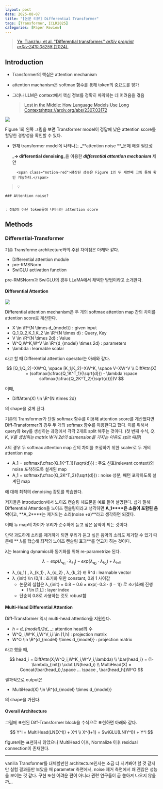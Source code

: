 ```yaml
---
layout: post
date: 2025-08-07
title: "[논문 리뷰] Differential Transformer"
tags: [Transformer, ICLR2025]
categories: [Paper Review]
---
```


> [Ye, Tianzhu, et al. "Differential transformer." ](https://arxiv.org/abs/2410.05258)[_arXiv preprint arXiv:2410.05258_](https://arxiv.org/abs/2410.05258)[ (2024).](https://arxiv.org/abs/2410.05258)



## Introduction

- Transformer의 핵심은 attention mechanism
- attention machanism은 softmax 함수를 통해 token의 중요도를 평가
- 그러나 LLM은 context에서 핵심 정보를 정확히 파악하는 데 어려움을 겪음

	> [Lost in the Middle: How Language Models Use Long Contextshttps://arxiv.org/abs/2307.03172](https://arxiv.org/abs/2307.03172)


![](https://prod-files-secure.s3.us-west-2.amazonaws.com/542b861c-36a8-4051-84e5-8804b6728dba/9083ea56-691a-4752-ae26-47f403431ac8/image.png?X-Amz-Algorithm=AWS4-HMAC-SHA256&X-Amz-Content-Sha256=UNSIGNED-PAYLOAD&X-Amz-Credential=ASIAZI2LB466SG2R23PN%2F20251004%2Fus-west-2%2Fs3%2Faws4_request&X-Amz-Date=20251004T190113Z&X-Amz-Expires=3600&X-Amz-Security-Token=IQoJb3JpZ2luX2VjEMj%2F%2F%2F%2F%2F%2F%2F%2F%2F%2FwEaCXVzLXdlc3QtMiJFMEMCHy9bmUAg8PMqZFgllHUmUqEYf4XbVPh%2F4OZuzLubd2wCIFXJdrFcmfV5JVcj%2FnluP7aNNbl0A1Saqok4ueb5Q%2FUjKv8DCGEQABoMNjM3NDIzMTgzODA1Igyc7%2FyHpi55rM1YCksq3AM8MNqKOCpqz0UajHYYWE%2Baz8%2B%2BZ7XMH7qfyBMOqxhk4El0y1is9Yll3Si5xIhT%2FLHLU%2BzpEFaDllaeHcedh6%2BAT3HN%2FnhWVU%2FR2AeQ3wEbo33R0ETwdTUDl2Y%2BiVY74NOHgrw0400OXvOD50ARlky1apfMmhn0Q84w42yTjAH6yboWnUp6YDziLgw1MCoVe1YmHenGjkjTL05uheYED5RVhZOsE1pn%2FPOODu3RZ6UuvsFKOeKiQSARZNrFEs6sDLlEspb3m2GHNZGHaofYfporluAldSYL%2BRF55G0CvZ%2B6GrbA0XHIw6IuTpmQ5V96LM3%2FgwX%2BSNLgB5rOgFYcd2ISoBRK%2BfFg4BzmzprECB1PINsGgCOguL8W%2Bgy5IRfMfw0tlvY0k%2Fpd%2Fs%2FN3UwlwZ7nl2pXIubw%2BjsN29mxr502m6A5KCzVvyoOonbXrDUSSCGirY3NkCapntUJolmJOiNHyDU1G6tkizgrCzqjp4%2BU5E8liKYLdJY7sTJbKrHMVlURF9Mf%2FJ3X%2Fh1anq61%2BF1cjddiLZ%2FaVFgpy90lEKyk1V%2F17Ig1YdiA27ogKhPjlg4HooyK8lqxo6OmClF7w9sTFQBUa6VwT6aDCbJWnzhUSnyV5CiF7JQobd4pujD7j4XHBjqnAZRJZbTrObgguNiApG%2BaWqyE%2Fd2GqDtux3bh7wLNBZ%2BnkX%2FpVbBat%2FcBy8TTqMnHdpmc9olzOAskBvXkXgsf24hmfOmRAw7TNor2rMduW0htl4S8ArPjNi9OuqO0EhOD9j0KJ09mZ%2FCBLtrzGv6clK0fN1GtxHHk4cCRkdfGBy92EFgdsQpEO2SzYSykThsTtBH%2BnMwWrJIUAe6%2BaooEYWwoxpeJIbvp&X-Amz-Signature=c0fb50aaf111ae728d17a65bc4c29f7954c6a498fe3929fe3f36eb0b2f050d90&X-Amz-SignedHeaders=host&x-amz-checksum-mode=ENABLED&x-id=GetObject)


Figure 1의 왼쪽 그림을 보면 Transformer model이 정답에 낮은 attention score를 할당한 경향성을 확인할 수 있다.

- 현재 transformer model에 나타나는 _**attention noise **_문제 해결 필요성

	_**→ differential denoising**_을 이용한 _**differential attention mechanism**_ 제안


		<span class="notion-red">향상된 성능은 Figure 1의 두 세번째 그림 통해 확인 가능하다.</span>


> 💡 


	### Attention noise?


	: 정답이 아닌 token들에 나타나는 attention score



## Methods



### Differential-Transformer


기존 Transforme architecture와의 주된 차이점은 아래와 같다.

- Differential attention module
- pre-RMSNorm
- SwiGLU activation function

pre-RMSNorm과 SwiGLU의 경우 LLaMA에서 채택한 방법이라고 소개한다.



#### Differential Attention


![](https://prod-files-secure.s3.us-west-2.amazonaws.com/542b861c-36a8-4051-84e5-8804b6728dba/116d70b2-1963-4810-9167-f4c7d8a06e8f/image.png?X-Amz-Algorithm=AWS4-HMAC-SHA256&X-Amz-Content-Sha256=UNSIGNED-PAYLOAD&X-Amz-Credential=ASIAZI2LB466SG2R23PN%2F20251004%2Fus-west-2%2Fs3%2Faws4_request&X-Amz-Date=20251004T190113Z&X-Amz-Expires=3600&X-Amz-Security-Token=IQoJb3JpZ2luX2VjEMj%2F%2F%2F%2F%2F%2F%2F%2F%2F%2FwEaCXVzLXdlc3QtMiJFMEMCHy9bmUAg8PMqZFgllHUmUqEYf4XbVPh%2F4OZuzLubd2wCIFXJdrFcmfV5JVcj%2FnluP7aNNbl0A1Saqok4ueb5Q%2FUjKv8DCGEQABoMNjM3NDIzMTgzODA1Igyc7%2FyHpi55rM1YCksq3AM8MNqKOCpqz0UajHYYWE%2Baz8%2B%2BZ7XMH7qfyBMOqxhk4El0y1is9Yll3Si5xIhT%2FLHLU%2BzpEFaDllaeHcedh6%2BAT3HN%2FnhWVU%2FR2AeQ3wEbo33R0ETwdTUDl2Y%2BiVY74NOHgrw0400OXvOD50ARlky1apfMmhn0Q84w42yTjAH6yboWnUp6YDziLgw1MCoVe1YmHenGjkjTL05uheYED5RVhZOsE1pn%2FPOODu3RZ6UuvsFKOeKiQSARZNrFEs6sDLlEspb3m2GHNZGHaofYfporluAldSYL%2BRF55G0CvZ%2B6GrbA0XHIw6IuTpmQ5V96LM3%2FgwX%2BSNLgB5rOgFYcd2ISoBRK%2BfFg4BzmzprECB1PINsGgCOguL8W%2Bgy5IRfMfw0tlvY0k%2Fpd%2Fs%2FN3UwlwZ7nl2pXIubw%2BjsN29mxr502m6A5KCzVvyoOonbXrDUSSCGirY3NkCapntUJolmJOiNHyDU1G6tkizgrCzqjp4%2BU5E8liKYLdJY7sTJbKrHMVlURF9Mf%2FJ3X%2Fh1anq61%2BF1cjddiLZ%2FaVFgpy90lEKyk1V%2F17Ig1YdiA27ogKhPjlg4HooyK8lqxo6OmClF7w9sTFQBUa6VwT6aDCbJWnzhUSnyV5CiF7JQobd4pujD7j4XHBjqnAZRJZbTrObgguNiApG%2BaWqyE%2Fd2GqDtux3bh7wLNBZ%2BnkX%2FpVbBat%2FcBy8TTqMnHdpmc9olzOAskBvXkXgsf24hmfOmRAw7TNor2rMduW0htl4S8ArPjNi9OuqO0EhOD9j0KJ09mZ%2FCBLtrzGv6clK0fN1GtxHHk4cCRkdfGBy92EFgdsQpEO2SzYSykThsTtBH%2BnMwWrJIUAe6%2BaooEYWwoxpeJIbvp&X-Amz-Signature=9d31ad2e3fd16a26b98098c88a0da0f105bc3fe8cac2c424dcb27ba2ecb5459d&X-Amz-SignedHeaders=host&x-amz-checksum-mode=ENABLED&x-id=GetObject)


Differential attention mechanism은 두 개의 softmax attention map 간의 차이를 attention score로 계산한다.

- X \in \R^{N \times d\_{model}} : given input
- Q\_1,Q\_2,K\_1,K\_2 \in \R^{N \times d} : Query, Key
- V \in \R^{N \times 2d} : Value
- W^Q,W^K,W^V \in \R^{d\_{model} \times 2d} : parameters
- \lambda : learnable scalar

라고 할 때 Differential attention operator는 아래와 같다.


$$
[Q_1;Q_2]=XW^Q, \space [K_1;K_2]=XW^K, \space V=XW^V \\
DiffAttn(X) = (softmax(\cfrac{Q_1K^T_1}{\sqrt{d}}) - \lambda \space softmax(\cfrac{Q_2K^T_2}{\sqrt{d}}))V
$$


이때,

- DiffAtten(X) \in \R^{N \times 2d}

의 shape을 갖게 된다.


기존의 Transformer가 단일 softmax 함수를 이용해 attention score를 계산했다면 Diff-Transformer의 경우 두 개의 softmax 함수를 이용한다고 했다. 이를 위해서 query와 key를 생성하는 과정에서 각각 2개로 split 해주는 것이다. <span class="notion-red">(첫 번째 수식, </span><span class="notion-red">_Q, K, V를 생성하는 matrix W가 2d의 dismension을 가지는 이유도 split 때문_</span><span class="notion-red">)</span>


 λ의 경우 두 softmax attention map 간의 차이를 조정하기 위한 scaler로 두 개의 attention map

- A\_1 = softmax(\cfrac{Q\_1K^T\_1}{\sqrt{d}}) : 주요 신호(relevant context)와 noise 포착하도록 설계된 map
- A\_1 = softmax(\cfrac{Q\_2K^T\_2}{\sqrt{d}}) : noise 성분, 패턴 포착하도록 설계된 map 

에 대해 최적의 denoising 강도를 학습한다.


저자들은 introduction에서 노이즈 캔슬링 헤드폰을 예로 들어 설명한다. 쉽게 말해 Differential Attention을 노이즈 캔슬링이라고 생각하면 **A\_1****은 소음이 포함된 음악**이고, **A\_2****는 제거되는 소리(noise +a)**라고 생각하면 되겠다. 


이때 두 map의 차이가 우리가 순수하게 듣고 싶은 음악이 되는 것이다. 


만약 과도하게 소리를 제거하게 되면 우리가 듣고 싶은 음악의 소리도 제거할 수 있기 때문에 ** λ를 학습해 최적의 노이즈 캔슬링 효과**를 얻고자 하는 것이다.


λ는 learning dynamics와 동기화를 위해 re-parametrize 된다.


$$
\lambda = exp(\lambda_{q_1} \cdot \lambda_{k_1}) - exp(\lambda_{q_2} \cdot \lambda_{k_2}) + \lambda_{init}
$$

- λ\_{q\_1} , λ\_{k\_1} , λ\_{q\_2} , λ\_{k\_2} ∈ R^d : learnable vector
- λ\_{init} \in (0,1) : 초기화 위한 constant, 0과 1 사이값
	- 논문의 실험은 λ\_{init} = 0.8 − 0.6 × exp(−0.3 · (l − 1)) 로 초기화해 진행
		- l \in [1,L] : layer index
	- 단순히 0.8로 사용하는 것도 robust함


#### **Multi-Head Differential Attention**


Diff-Transformer 역시 multi-head attention을 지원한다.

- _h = d\_{model}/2d__ _: attention head의 수
- W^Q\_i,W^K\_i,W^V\_i,i \in [1,h] : projection matrix
- W^O \in \R^{d\_{model} \times d\_{model}} : projection matrix

라고 했을 때,


$$
head_i = DiffAttn(X;W^Q_i,W^K_i,W^V_i,\lambda) \\
\bar{head_i} = (1-\lambda_{init}) \cdot LN(head_i) \\
MultiHead(X) = Concat(\bar{head_i},\space ... \space , \bar{head_h})W^O
$$


결과적으로 output은

- MultiHead(X) \in \R^{d\_{model} \times d\_{model}}

의 shape을 가진다.



#### Overall Architecture


그림에 표현된 Diff-Transformer block을 수식으로 표현하면 아래와 같다.


$$
Y^l = MultiHead(LN(X^l)) + X^l \\
X^{l+1} = SwiGLU(LN(Y^l)) + Y^l
$$


figure에는 표현하지 않았으나 MultiHead 이후, Normalize 이후 residual connection이 존재한다.


---


vanilla Transformer를 대체할만한 architecture인지는 조금 더 지켜봐야 할 것 같지만 실험 결과들만 보았을 때 parameter 측면에서, noise 제거 측면에서 꽤 괜찮은 성능을 보이는 것 같다. 구현 또한 어려운 편이 아니라 관련 연구들이 곧 쏟아져 나오지 않을까,,,

